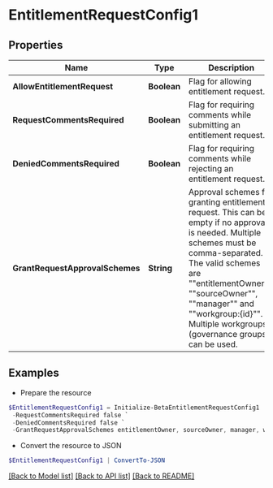 # EntitlementRequestConfig1
## Properties

Name | Type | Description | Notes
------------ | ------------- | ------------- | -------------
**AllowEntitlementRequest** | **Boolean** | Flag for allowing entitlement request. | [optional] 
**RequestCommentsRequired** | **Boolean** | Flag for requiring comments while submitting an entitlement request. | [optional] [default to $false]
**DeniedCommentsRequired** | **Boolean** | Flag for requiring comments while rejecting an entitlement request. | [optional] [default to $false]
**GrantRequestApprovalSchemes** | **String** | Approval schemes for granting entitlement request. This can be empty if no approval is needed. Multiple schemes must be comma-separated. The valid schemes are &quot;&quot;entitlementOwner&quot;&quot;, &quot;&quot;sourceOwner&quot;&quot;, &quot;&quot;manager&quot;&quot; and &quot;&quot;workgroup:{id}&quot;&quot;. Multiple workgroups (governance groups) can be used.  | [optional] [default to "sourceOwner"]

## Examples

- Prepare the resource
```powershell
$EntitlementRequestConfig1 = Initialize-BetaEntitlementRequestConfig1  -AllowEntitlementRequest true `
 -RequestCommentsRequired false `
 -DeniedCommentsRequired false `
 -GrantRequestApprovalSchemes entitlementOwner, sourceOwner, manager, workgroup:2c918084660f45d6016617daa9210584
```

- Convert the resource to JSON
```powershell
$EntitlementRequestConfig1 | ConvertTo-JSON
```

[[Back to Model list]](../README.md#documentation-for-models) [[Back to API list]](../README.md#documentation-for-api-endpoints) [[Back to README]](../README.md)

